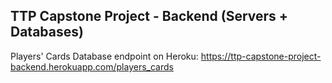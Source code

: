 ## TTP Capstone Project - Backend (Servers + Databases)

Players' Cards Database endpoint on Heroku: https://ttp-capstone-project-backend.herokuapp.com/players_cards
